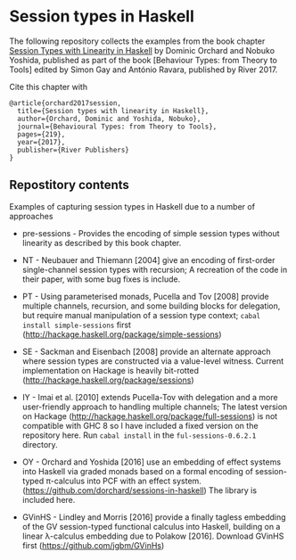 # Session types in Haskell

The following repository collects the examples from the book chapter [Session Types with Linearity in Haskell](https://kar.kent.ac.uk/66632/1/RP_9788793519817C10.pdf) by Dominic Orchard and Nobuko Yoshida, published as part of the book [Behaviour Types: from Theory to Tools] edited by Simon Gay and António Ravara, published by River 2017. 

Cite this chapter with

```
@article{orchard2017session,
  title={Session types with linearity in Haskell},
  author={Orchard, Dominic and Yoshida, Nobuko},
  journal={Behavioural Types: from Theory to Tools},
  pages={219},
  year={2017},
  publisher={River Publishers}
}
```

## Repostitory contents

Examples of capturing session types in Haskell due to a number of approaches

* pre-sessions - Provides the encoding of simple session types without linearity as described by this book chapter.

* NT - Neubauer and Thiemann [2004] give an encoding of first-order single-channel session types with recursion; A
recreation of the code in their paper, with some bug fixes is include.

* PT - Using parameterised monads, Pucella and Tov [2008] provide multiple channels, recursion, and 
some building blocks for delegation, but require manual manipulation of a session type context;
`cabal install simple-sessions` first (http://hackage.haskell.org/package/simple-sessions)

* SE - Sackman and Eisenbach [2008] provide an alternate approach where session types are constructed via a value-level 
witness. Current implementation on Hackage is heavily bit-rotted (http://hackage.haskell.org/package/sessions)

* IY - Imai et al. [2010] extends Pucella-Tov with delegation and a more user-friendly approach to handling multiple channels; 
The latest version on Hackage (http://hackage.haskell.org/package/full-sessions) is not compatible with GHC 8 so I have
included a fixed version on the repository here. Run `cabal install` in the `ful-sessions-0.6.2.1` directory.

* OY - Orchard and Yoshida [2016] use an embedding of effect systems into Haskell via graded monads based on a formal 
encoding of session-typed π-calculus into PCF with an effect system. (https://github.com/dorchard/sessions-in-haskell)
The library is included here.

* GVinHS - Lindley and Morris [2016] provide a finally tagless embedding of the GV session-typed functional calculus into Haskell, building on a linear λ-calculus embedding due to Polakow [2016]. 
Download GVinHS first (https://github.com/jgbm/GVinHs)
